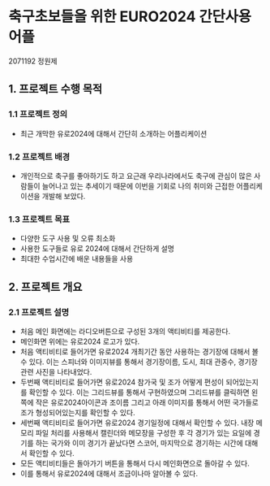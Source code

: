# 축구초보들을 위한 EURO2024 간단사용어플
2071192 정원제

## 1. 프로젝트 수행 목적

### 1.1 프로젝트 정의
- 최근 개막한 유로2024에 대해서 간단히 소개하는 어플리케이션
  
### 1.2 프로젝트 배경
- 개인적으로 축구를 좋아하기도 하고 요근래 우리나라에서도 축구에 관심이 많은 사람들이 늘어나고 있는 추세이기 때문에 이번을 기회로 나의 취미와 근접한 어플리케이션을 개발해 보았다.
    
### 1.3 프로젝트 목표
- 다양한 도구 사용 및 오류 최소화
- 사용한 도구들로 유로 2024에 대해서 간단하게 설명 
- 최대한 수업시간에 배운 내용들을 사용

## 2. 프로젝트 개요

### 2.1 프로젝트 설명
- 처음 메인 화면에는 라디오버튼으로 구성된 3개의 액티비티를 제공한다.
- 메인화면 위에는 유로2024 로고가 있다.
- 처음 액티비티로 들어가면 유로2024 개최기간 동안 사용하는 경기장에 대해서 볼 수 있다. 이는 스피너와 이미지뷰를 통해서 경기장이름, 도시, 최대 관중수, 경기장 관련 사진을 나타내었다.
- 두번째 액티비티로 들어가면 유로2024 참가국 및 조가 어떻게 편성이 되어있는지를 확인할 수 있다. 이는 그리드뷰를 통해서 구현하였으며 그리드뷰를 클릭하면 왼쪽에 작은 유로2024아이콘과 조이름 그리고 아래 이미지를 통해서 어떤 국가들로 조가 형성되어있는지를 확인할 수 있다.
- 세번째 액티비티로 들어가면 유로2024 경기일정에 대해서 확인할 수 있다. 내장 메모리 파일 처리를 사용해서 캘린더와 메모장을 구성한 후 각 경기가 있는 요일에 경기를 하는 국가와 이미 경기가 끝났다면 스코어, 마지막으로 경기하는 시간에 대해서 확인할 수 있다.
- 모든 액티비티들은 돌아가기 버튼을 통해서 다시 메인화면으로 돌아갈 수 있다.
- 이를 통해서 유로2024에 대해서 조금이나마 알아볼 수 있다.
